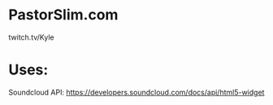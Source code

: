 # PastorSlim.com

twitch.tv/Kyle

# Uses:

Soundcloud API: https://developers.soundcloud.com/docs/api/html5-widget